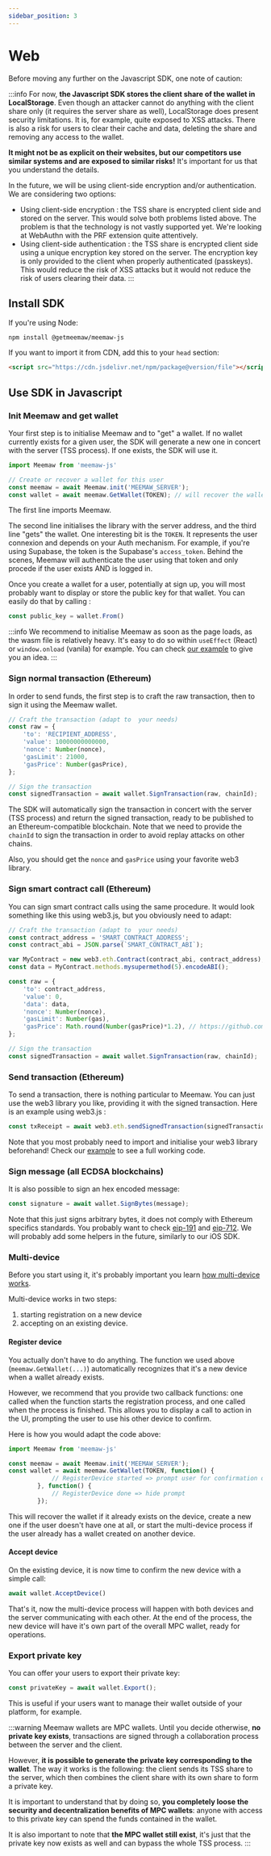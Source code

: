 ```yaml
---
sidebar_position: 3
---
```


# Web

Before moving any further on the Javascript SDK, one note of caution:

:::info
For now, **the Javascript SDK stores the client share of the wallet in LocalStorage**. Even though an attacker cannot do anything with the client share only (it requires the server share as well), LocalStorage does present security limitations. It is, for example, quite exposed to XSS attacks. There is also a risk for users to clear their cache and data, deleting the share and removing any access to the wallet.

**It might not be as explicit on their websites, but our competitors use similar systems and are exposed to similar risks!** It's important for us that you understand the details.

In the future, we will be using client-side encryption and/or authentication. We are considering two options:
- Using client-side encryption : the TSS share is encrypted client side and stored on the server. This would solve both problems listed above. The problem is that the technology is not vastly supported yet. We're looking at WebAuthn with the PRF extension quite attentively.
- Using client-side authentication : the TSS share is encrypted client side using a unique encryption key stored on the server. The encryption key is only provided to the client when properly authenticated (passkeys). This would reduce the risk of XSS attacks but it would not reduce the risk of users clearing their data.
:::

## Install SDK

If you're using Node:

```
npm install @getmeemaw/meemaw-js
```

If you want to import it from CDN, add this to your `head` section:

```html
<script src="https://cdn.jsdelivr.net/npm/package@version/file"></script>
```

## Use SDK in Javascript

### Init Meemaw and get wallet

Your first step is to initialise Meemaw and to "get" a wallet. If no wallet currently exists for a given user, the SDK will generate a new one in concert with the server (TSS process). If one exists, the SDK will use it.

```javascript
import Meemaw from 'meemaw-js'

// Create or recover a wallet for this user
const meemaw = await Meemaw.init('MEEMAW_SERVER');
const wallet = await meemaw.GetWallet(TOKEN); // will recover the wallet if exists for the user or create a new one
```

The first line imports Meemaw.

The second line initialises the library with the server address, and the third line "gets" the wallet. One interesting bit is the `TOKEN`. It represents the user connexion and depends on your Auth mechanism. For example, if you're using Supabase, the token is the Supabase's `access_token`. Behind the scenes, Meemaw will authenticate the user using that token and only procede if the user exists AND is logged in.

Once you create a wallet for a user, potentially at sign up, you will most probably want to display or store the public key for that wallet. You can easily do that by calling :

```javascript
const public_key = wallet.From()
```

:::info
We recommend to initialise Meemaw as soon as the page loads, as the wasm file is relatively heavy. It's easy to do so within `useEffect` (React) or `window.onload` (vanila) for example. You can check [our example](https://github.com/getmeemaw/example-js) to give you an idea.
:::

### Sign normal transaction (Ethereum)

In order to send funds, the first step is to craft the raw transaction, then to sign it using the Meemaw wallet.

```javascript
// Craft the transaction (adapt to  your needs)   
const raw = {
    'to': 'RECIPIENT_ADDRESS',
    'value': 10000000000000, 
    'nonce': Number(nonce),
    'gasLimit': 21000,
    'gasPrice': Number(gasPrice),
};

// Sign the transaction
const signedTransaction = await wallet.SignTransaction(raw, chainId);
```

The SDK will automatically sign the transaction in concert with the server (TSS process) and return the signed transaction, ready to be published to an Ethereum-compatible blockchain. Note that we need to provide the `chainId` to sign the transaction in order to avoid replay attacks on other chains. 

Also, you should get the `nonce` and `gasPrice` using your favorite web3 library.

### Sign smart contract call (Ethereum)

You can sign smart contract calls using the same procedure. It would look something like this using web3.js, but you obviously need to adapt:

```javascript
// Craft the transaction (adapt to  your needs)   
const contract_address = 'SMART_CONTRACT_ADDRESS';
const contract_abi = JSON.parse(`SMART_CONTRACT_ABI`);

var MyContract = new web3.eth.Contract(contract_abi, contract_address);
const data = MyContract.methods.mysupermethod(5).encodeABI();

const raw = {
    'to': contract_address,
    'value': 0, 
    'data': data,
    'nonce': Number(nonce),
    'gasLimit': Number(gas),
    'gasPrice': Math.round(Number(gasPrice)*1.2), // https://github.com/web3/web3.js/issues/6276
};

// Sign the transaction
const signedTransaction = await wallet.SignTransaction(raw, chainId);
```

### Send transaction (Ethereum)

To send a transaction, there is nothing particular to Meemaw. You can just use the web3 library you like, providing it with the signed transaction. Here is an example using web3.js :

```javascript
const txReceipt = await web3.eth.sendSignedTransaction(signedTransaction);
```

Note that you most probably need to import and initialise your web3 library beforehand! Check our [example](/docs/getting-started) to see a full working code.

### Sign message (all ECDSA blockchains)

It is also possible to sign an hex encoded message:

```javascript
const signature = await wallet.SignBytes(message);
```

Note that this just signs arbitrary bytes, it does not comply with Ethereum specifics standards. You probably want to check [eip-191](https://eips.ethereum.org/EIPS/eip-191) and [eip-712](https://eips.ethereum.org/EIPS/eip-712). We will probably add some helpers in the future, similarly to our iOS SDK.

### Multi-device

Before you start using it, it's probably important you learn [how multi-device works](/docs/multi-device).

Multi-device works in two steps: 
1. starting registration on a new device
2. accepting on an existing device.

#### Register device

You actually don't have to do anything. The function we used above (`meemaw.GetWallet(...)`) automatically recognizes that it's a new device when a wallet already exists.

However, we recommend that you provide two callback functions: one called when the function starts the registration process, and one called when the process is finished. This allows you to display a call to action in the UI, prompting the user to use his other device to confirm.

Here is how you would adapt the code above:

```javascript
import Meemaw from 'meemaw-js'

const meemaw = await Meemaw.init('MEEMAW_SERVER');
const wallet = await meemaw.GetWallet(TOKEN, function() {
            // RegisterDevice started => prompt user for confirmation on existing device
        }, function() {
            // RegisterDevice done => hide prompt
        });
```

This will recover the wallet if it already exists on the device, create a new one if the user doesn't have one at all, or start the multi-device process if the user already has a wallet created on another device.

#### Accept device

On the existing device, it is now time to confirm the new device with a simple call:

```javascript
await wallet.AcceptDevice()
```

That's it, now the multi-device process will happen with both devices and the server communicating with each other. At the end of the process, the new device will have it's own part of the overall MPC wallet, ready for operations.

### Export private key

You can offer your users to export their private key:

```javascript
const privateKey = await wallet.Export();
```

This is useful if your users want to manage their wallet outside of your platform, for example.

:::warning
Meemaw wallets are MPC wallets. Until you decide otherwise, **no private key exists**, transactions are signed through a collaboration process between the server and the client.

However, **it is possible to generate the private key corresponding to the wallet**. The way it works is the following: the client sends its TSS share to the server, which then combines the client share with its own share to form a private key.

It is important to understand that by doing so, **you completely loose the security and decentralization benefits of MPC wallets**: anyone with access to this private key can spend the funds contained in the wallet.

It is also important to note that **the MPC wallet still exist**, it's just that the private key now exists as well and can bypass the whole TSS process.
:::